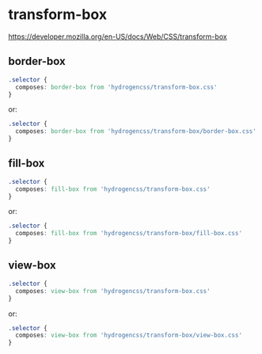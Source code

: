 # transform-box

https://developer.mozilla.org/en-US/docs/Web/CSS/transform-box

## border-box
```css
.selector {
  composes: border-box from 'hydrogencss/transform-box.css'
}
```

or:
```css
.selector {
  composes: border-box from 'hydrogencss/transform-box/border-box.css'
}
```

## fill-box
```css
.selector {
  composes: fill-box from 'hydrogencss/transform-box.css'
}
```

or:
```css
.selector {
  composes: fill-box from 'hydrogencss/transform-box/fill-box.css'
}
```

## view-box
```css
.selector {
  composes: view-box from 'hydrogencss/transform-box.css'
}
```

or:
```css
.selector {
  composes: view-box from 'hydrogencss/transform-box/view-box.css'
}
```

